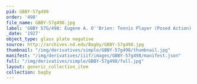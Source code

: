 ```yaml
---
pid: GBBY-57g498
order: '498'
file_name: GBBY-57g498.jpg
label: 'GBBY 57G/498: Eugene A. O''Brien: Tennis Player (Posed Action) - 1927'
_date: '1927'
object_type: glass plate negative
source: http://archives.nd.edu/Bagby/GBBY-57g498.jpg
thumbnail: "/img/derivatives/simple/GBBY-57g498/thumbnail.jpg"
manifest: "/img/derivatives/iiif/images/GBBY-57g498/manifest.json"
full: "/img/derivatives/simple/GBBY-57g498/full.jpg"
layout: generic_collection_item
collection: bagby
---
```

